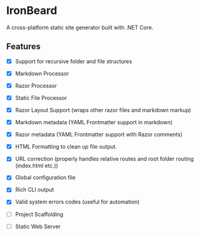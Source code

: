# IronBeard
A cross-platform static site generator built with .NET Core.

## Features
- [x] Support for recursive folder and file structures
- [x] Markdown Processor
- [x] Razor Processor
- [x] Static File Processor
- [x] Razor Layout Support (wraps other razor files and markdown markup)
- [x] Markdown metadata (YAML Frontmatter support in markdown)
- [x] Razor metadata (YAML Frontmatter support with Razor comments)
- [x] HTML Formatting to clean up file output. 
- [x] URL correction (properly handles relative routes and root folder routing (index.html etc.))
- [x] Global configuration file
- [x] Rich CLI output
- [x] Valid system errors codes (useful for automation)
- [ ] Project Scaffolding
- [ ] Static Web Server

